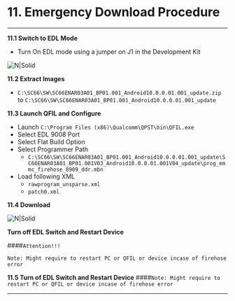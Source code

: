 # 11. Emergency Download Procedure

------------

__11.1 Switch to EDL Mode__
   - Turn On EDL mode using a jumper on J1 in the Development Kit

![N|Solid](../pics/SC66/sc66_emergency_download.jpg)

__11.2 Extract Images__
   - `C:\SC66\SW\SC66ENAR03A01_BP01.001_Android10.0.0.01.001_update.zip` to `C:\SC66\SW\SC66ENAR03A01_BP01.001_Android10.0.0.01.001_update`

__11.3 Launch QFIL and Configure__
   - Launch `C:\Program Files (x86)\Qualcomm\QPST\bin\QFIL.exe`
   - Select EDL 9008 Port
   - Select Flat Build Option
   - Select Programmer Path
      - `C:\SC66\SW\SC66ENAR03A01_BP01.001_Android10.0.0.01.001_update\SC66ENAR03A01_BP01.001V03_Android10.0.0.01.001V04_update\prog_emmc_firehose_8909_ddr.mbn`
   - Load following XML
      - `rawprogram_unsparse.xml`
      - `patch0.xml`

__11.4 Download__

![N|Solid](../pics/SC66/Emergency-download.jpg)

__Turn off EDL Switch and Restart Device__


####`Attention!!!`
```warning
Note: Might require to restart PC or QFIL or device incase of firehose error
```

__11.5 Turn of EDL Switch and Restart Device__
####`Note: Might require to restart PC or QFIL or device incase of firehose error`

------------